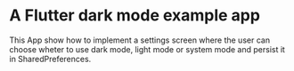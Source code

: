 # A Flutter dark mode example app

This App show how to implement a settings screen where the user can choose wheter to use dark mode, light mode or system mode and persist it in SharedPreferences.
